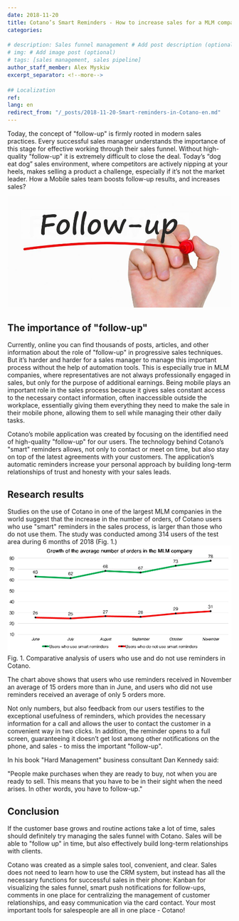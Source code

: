 ```yaml
---
date: 2018-11-20
title: Cotano’s Smart Reminders - How to increase sales for a MLM company?
categories:
  
# description: Sales funnel management # Add post description (optional)
# img: # Add image post (optional)
# tags: [sales management, sales pipeline]
author_staff_member: Alex Myskiw
excerpt_separator: <!--more-->

## Localization
ref: 
lang: en
redirect_from: "/_posts/2018-11-20-Smart-reminders-in-Cotano-en.md"
---
```

Today, the concept of "follow-up" is firmly rooted in modern sales practices. Every successful sales manager understands the importance of this stage for effective working through their sales funnel. Without high-quality "follow-up" it is extremely difficult to close the deal. Today’s “dog eat dog” sales environment, where competitors are actively nipping at your heels, makes selling a product a challenge, especially if it’s not the market leader. How a Mobile sales team boosts follow-up results, and increases sales?
<!--more-->
![Follow-up](/images/Blog_Post_Follow-up.jpg)
## The importance of "follow-up"
Currently, online you can find thousands of posts, articles, and other information about the role of "follow-up" in progressive sales techniques. But it’s harder and harder for a sales manager to manage this important process without the help of automation tools. This is especially true in MLM companies, where representatives are not always professionally engaged in sales, but only for the purpose of additional earnings. Being mobile plays an important role in the sales process because it gives sales constant access to the necessary contact information, often inaccessible outside the workplace, essentially giving them everything they need to make the sale in their mobile phone, allowing them to sell while managing their other daily tasks. 

Cotano’s mobile application was created by focusing on the identified need of high-quality "follow-up" for our users. The technology behind Cotano’s "smart" reminders allows, not only to contact or meet on time, but also stay on top of the latest agreements with your customers. The application’s automatic reminders increase your personal approach by building long-term relationships of trust and honesty with your sales leads.

## Research results
Studies on the use of Cotano in one of the largest MLM companies in the world suggest that the increase in the number of orders, of Cotano users who use "smart" reminders in the sales process, is larger than those who do not use them. The study was conducted among 314 users of the test area during 6 months of 2018 (Fig. 1.)
![Chart Orders with reminders vs Orders without reminders](/images/Blog_Post_Chart2-en.jpg)
Fig. 1. Comparative analysis of users who use and do not use reminders in Cotano.

The chart above shows that users who use reminders received in November an average of 15 orders more than in June, and users who did not use reminders received an average of only 5 orders more.

Not only numbers, but also feedback from our users testifies to the exceptional usefulness of reminders, which provides the necessary information for a call and allows the user to contact the customer in a convenient way in two clicks. In addition, the reminder opens to a full screen, guaranteeing it doesn’t get lost among other notifications on the phone, and sales - to miss the important "follow-up".

In his book "Hard Management" business consultant Dan Kennedy said:

"People make purchases when they are ready to buy, not when you are ready to sell. This means that you have to be in their sight when the need arises. In other words, you have to follow-up."

## Conclusion
If the customer base grows and routine actions take a lot of time, sales should definitely try managing the sales funnel with Cotano. Sales will be able to "follow up" in time, but also effectively build long-term relationships with clients.

Cotano was created as a simple sales tool, convenient, and clear. Sales does not need to learn how to use the CRM system, but instead has all the necessary functions for successful sales in their phone: Kanban for visualizing the sales funnel, smart push notifications for follow-ups, comments in one place for centralizing the management of customer relationships, and easy communication via the card contact. Your most important tools for salespeople are all in one place - Cotano!
